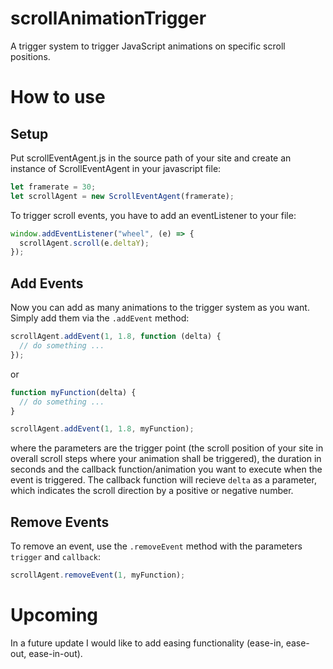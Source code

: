 # scrollAnimationTrigger

A trigger system to trigger JavaScript animations on specific scroll positions.

# How to use

## Setup

Put scrollEventAgent.js in the source path of your site and create an instance of ScrollEventAgent in your javascript file:

```javascript
let framerate = 30;
let scrollAgent = new ScrollEventAgent(framerate);
```

To trigger scroll events, you have to add an eventListener to your file:

```javascript
window.addEventListener("wheel", (e) => {
  scrollAgent.scroll(e.deltaY);
});
```

## Add Events

Now you can add as many animations to the trigger system as you want. Simply add them via the `.addEvent` method:

```javascript
scrollAgent.addEvent(1, 1.8, function (delta) {
  // do something ...
});
```

or

```javascript
function myFunction(delta) {
  // do something ...
}

scrollAgent.addEvent(1, 1.8, myFunction);
```

where the parameters are the trigger point (the scroll position of your site in overall scroll steps where your animation shall be triggered), the duration in seconds and the callback function/animation you want to execute when the event is triggered.
The callback function will recieve `delta` as a parameter, which indicates the scroll direction by a positive or negative number.

## Remove Events

To remove an event, use the `.removeEvent` method with the parameters `trigger` and `callback`:

```javascript
scrollAgent.removeEvent(1, myFunction);
```

# Upcoming

In a future update I would like to add easing functionality (ease-in, ease-out, ease-in-out).
